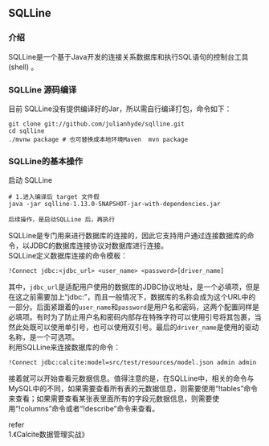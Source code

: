 ## SQLLine 

### 介绍 
SQLLine是一个基于Java开发的连接关系数据库和执行SQL语句的控制台工具(shell) 。   

### SQLLine 源码编译    
目前 SQLLine没有提供编译好的Jar，所以需自行编译打包，命令如下： 
```shell
git clone git://github.com/julianhyde/sqlline.git
cd sqlline
./mvnw package # 也可替换成本地环境Maven  mvn package
``` 

### SQLLine的基本操作   

启动 SQLLine      
```shell
# 1.进入编译后 target 文件假    
java -jar sqlline-1.13.0-SNAPSHOT-jar-with-dependencies.jar 
```

`后续操作，是启动SQLLine 后，再执行`    

SQLLine是专门用来进行数据库的连接的，因此它支持用户通过连接数据库的命令，以JDBC的数据库连接协议对数据库进行连接。   
SQLLine定义数据库连接的命令模板： 
```
!Connect jdbc:<jdbc_url> <user_name> <password>[driver_name]
```
其中，`jdbc_url`是适配用户使用的数据库的JDBC协议地址，是一个必填项，但是在这之前需要加上“jdbc:”，而且一般情况下，数据库的名称会成为这个URL中的一部分。后面紧跟着的`user_name`和`password`是用户名和密码，这两个配置同样是必填项。有时为了防止用户名和密码内部存在特殊字符可以使用引号将其包裹，当然此处既可以使用单引号，也可以使用双引号。最后的`driver_name`是使用的驱动名称，是一个可选项。           
利用SQLLine来连接数据库的命令： 
```
!Connect jdbc:calcite:model=src/test/resources/model.json admin admin   
```     
接着就可以开始查看元数据信息。值得注意的是，在SQLLine中，相关的命令与MySQL中的不同，如果需要查看所有表的元数据信息，则需要使用“!tables”命令来查看；如果需要查看某张表里面所有的字段元数据信息，则需要使用“!columns”命令或者“!describe”命令来查看。  


refer   
1.《Calcite数据管理实战》      
